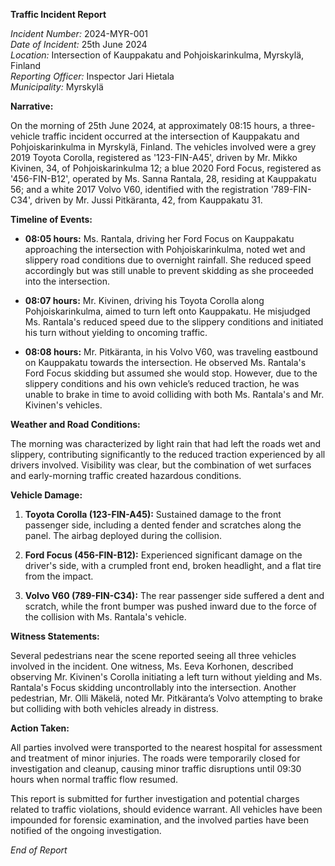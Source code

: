 **Traffic Incident Report**

*Incident Number:* 2024-MYR-001  
*Date of Incident:* 25th June 2024  
*Location:* Intersection of Kauppakatu and Pohjoiskarinkulma, Myrskylä, Finland  
*Reporting Officer:* Inspector Jari Hietala  
*Municipality:* Myrskylä  

**Narrative:**

On the morning of 25th June 2024, at approximately 08:15 hours, a three-vehicle traffic incident occurred at the intersection of Kauppakatu and Pohjoiskarinkulma in Myrskylä, Finland. The vehicles involved were a grey 2019 Toyota Corolla, registered as '123-FIN-A45', driven by Mr. Mikko Kivinen, 34, of Pohjoiskarinkulma 12; a blue 2020 Ford Focus, registered as '456-FIN-B12', operated by Ms. Sanna Rantala, 28, residing at Kauppakatu 56; and a white 2017 Volvo V60, identified with the registration '789-FIN-C34', driven by Mr. Jussi Pitkäranta, 42, from Kauppakatu 31.

**Timeline of Events:**

- **08:05 hours:** Ms. Rantala, driving her Ford Focus on Kauppakatu approaching the intersection with Pohjoiskarinkulma, noted wet and slippery road conditions due to overnight rainfall. She reduced speed accordingly but was still unable to prevent skidding as she proceeded into the intersection.

- **08:07 hours:** Mr. Kivinen, driving his Toyota Corolla along Pohjoiskarinkulma, aimed to turn left onto Kauppakatu. He misjudged Ms. Rantala's reduced speed due to the slippery conditions and initiated his turn without yielding to oncoming traffic.

- **08:08 hours:** Mr. Pitkäranta, in his Volvo V60, was traveling eastbound on Kauppakatu towards the intersection. He observed Ms. Rantala's Ford Focus skidding but assumed she would stop. However, due to the slippery conditions and his own vehicle’s reduced traction, he was unable to brake in time to avoid colliding with both Ms. Rantala's and Mr. Kivinen's vehicles.

**Weather and Road Conditions:**

The morning was characterized by light rain that had left the roads wet and slippery, contributing significantly to the reduced traction experienced by all drivers involved. Visibility was clear, but the combination of wet surfaces and early-morning traffic created hazardous conditions.

**Vehicle Damage:**

1. **Toyota Corolla (123-FIN-A45):** Sustained damage to the front passenger side, including a dented fender and scratches along the panel. The airbag deployed during the collision.

2. **Ford Focus (456-FIN-B12):** Experienced significant damage on the driver's side, with a crumpled front end, broken headlight, and a flat tire from the impact.

3. **Volvo V60 (789-FIN-C34):** The rear passenger side suffered a dent and scratch, while the front bumper was pushed inward due to the force of the collision with Ms. Rantala's vehicle.

**Witness Statements:**

Several pedestrians near the scene reported seeing all three vehicles involved in the incident. One witness, Ms. Eeva Korhonen, described observing Mr. Kivinen's Corolla initiating a left turn without yielding and Ms. Rantala's Focus skidding uncontrollably into the intersection. Another pedestrian, Mr. Olli Mäkelä, noted Mr. Pitkäranta’s Volvo attempting to brake but colliding with both vehicles already in distress.

**Action Taken:**

All parties involved were transported to the nearest hospital for assessment and treatment of minor injuries. The roads were temporarily closed for investigation and cleanup, causing minor traffic disruptions until 09:30 hours when normal traffic flow resumed.

This report is submitted for further investigation and potential charges related to traffic violations, should evidence warrant. All vehicles have been impounded for forensic examination, and the involved parties have been notified of the ongoing investigation. 

*End of Report*